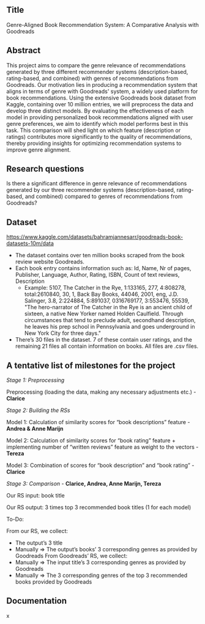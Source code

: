 ## Title
Genre-Aligned Book Recommendation System: A Comparative Analysis with Goodreads

## Abstract
This project aims to compare the genre relevance of recommendations generated by three different recommender systems (description-based, rating-based, and combined) with genres of recommendations from Goodreads. Our motivation lies in producing a recommendation system that aligns in terms of genre with Goodreads' system, a widely used platform for book recommendations. Using the extensive Goodreads book dataset from Kaggle, containing over 10 million entries, we will preprocess the data and develop three distinct models. By evaluating the effectiveness of each model in providing personalized book recommendations aligned with user genre preferences, we aim to identify which model performs best in this task. This comparison will shed light on which feature (description or ratings) contributes more significantly to the quality of recommendations, thereby providing insights for optimizing recommendation systems to improve genre alignment.

## Research questions
Is there a significant difference in genre relevance of recommendations generated by our three recommender systems (description-based, rating-based, and combined) compared to genres of recommendations from Goodreads?

## Dataset
https://www.kaggle.com/datasets/bahramjannesarr/goodreads-book-datasets-10m/data
- The dataset contains over ten million books scraped from the book review website Goodreads.
- Each book entry contains information such as: Id, Name, Nr of pages, Publisher, Language, Author, Rating, ISBN, Count of text reviews, Description
	- Example: 5107, The Catcher in the Rye, 1:133165, 277, 4:808278, total:2610840, 30, 1, Back Bay Books, 44046, 2001, eng, J.D. Salinger, 3.8, 2:224884, 5:891037, 0316769177, 3:553476, 55539, "The hero-narrator of The Catcher in the Rye is an ancient child of sixteen, a native New Yorker named Holden Caulfield. Through circumstances that tend to preclude adult, secondhand description, he leaves his prep school in Pennsylvania and goes underground in New York City for three days."
- There’s 30 files in the dataset. 7 of these contain user ratings, and the remaining 21 files all contain information on books. All files are .csv files.

## A tentative list of milestones for the project
*Stage 1: Preprocessing*

Preprocessing (loading the data, making any necessary adjustments etc.) - **Clarice**

*Stage 2: Building the RSs*

Model 1: Calculation of similarity scores for “book descriptions” feature - **Andrea & Anne Marijn**

Model 2: Calculation of similarity scores for “book rating” feature + implementing number of “written reviews” feature as weight to the vectors - **Tereza**

Model 3: Combination of scores for “book description” and “book rating” - **Clarice**

*Stage 3: Comparison* - **Clarice, Andrea, Anne Marijn, Tereza**

Our RS input: book title

Our RS output: 3 times top 3 recommended book titles (1 for each model)

To-Do:

From our RS, we collect:
- The output’s 3 title
- Manually ⇒ The output’s books’ 3
corresponding genres as provided by Goodreads
From Goodreads’ RS, we collect:
- Manually ⇒ The input title’s 3 corresponding genres as provided by Goodreads
- Manually ⇒ The 3 corresponding genres of the top 3 recommended books provided by Goodreads

## Documentation
x